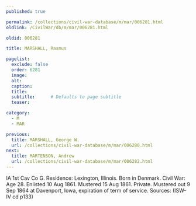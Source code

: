 ```yaml
---
published: true

permalink: /collections/civil-war-database/m/mar/006281.html
oldlink: /CivilWar/db/m/mar/006281.html

oldid: 006281

title: MARSHALL, Rasmus

pagelist:
  exclude: false
  order: 6281
  image: 
  alt:
  caption:
  title:
  subtitle:      # Defaults to page subtitle
  teaser:

category: 
  - M 
  - MAR

previous:
  title: MARSHALL, George W.
  url: /collections/civil-war-database/m/mar/006280.html  
next:
  title: MARTENSON, Andrew
  url: /collections/civil-war-database/m/mar/006282.html   
---
```

IA 1st Cav Co G. Residence: Lexington, Illinois. Born in Denmark. Civil War: Age 28. Enlisted 10 Aug 1861. Mustered 15 Aug 1861. Private. Mustered out 9 Sep 1864 at Davenport, Iowa, expiration of term of service. Sources: (ISW-IV cd p133)